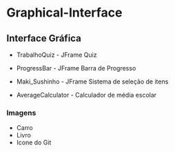 # Graphical-Interface

## Interface Gráfica

- TrabalhoQuiz - JFrame Quiz

- ProgressBar - JFrame Barra de Progresso

- Maki_Sushinho - JFrame Sistema de seleção de itens

- AverageCalculator - Calculador de média escolar

### Imagens

- Carro
- Livro
- Icone do Git
